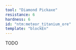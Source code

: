 ```yaml
---
tool: "Diamond Pickaxe"
resistance: 6
hardness: 6
id: "ntm:meteor_titanium_ore"
template: "blockEn"
---
```


TODO
